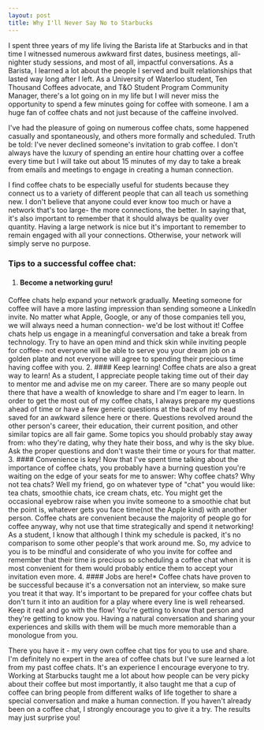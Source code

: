 ```yaml
---
layout: post
title: Why I'll Never Say No to Starbucks
---
```


I spent three years of my life living the Barista life at Starbucks and in that time I witnessed numerous awkward first dates,  business meetings, all-nighter study sessions, and most of all, impactful conversations. As a Barista, I learned a lot about the people I served and built relationships that lasted way long after I left.  As a University of Waterloo student, Ten Thousand Coffees advocate, and T&O Student Program Community Manager, there's a lot going on in my life but I will never miss the opportunity to spend a few minutes going for coffee with someone. I am a huge fan of coffee chats and not just because of the caffeine involved.

I've had the pleasure of going on numerous coffee chats, some happened casually and spontaneously, and others more formally and scheduled. Truth be told: I've never declined someone's invitation to grab coffee. I don't always have the luxury of spending an entire hour chatting over a coffee every time but I will take out about 15 minutes of my day to take a break from emails and meetings to engage in creating a human connection.

I find coffee chats to be especially useful for students because they connect us to a variety of different people that can all teach us something new. I don't believe that anyone could ever know too much or have a network that's too large- the more connections, the better. In saying that, it's also important to remember that it should always be quality over quantity. Having a large network is nice but it's important to remember to remain engaged with all your connections. Otherwise, your network will simply serve no purpose.

### Tips to a successful coffee chat:
1. #### Become a networking guru!
Coffee chats help expand your network gradually. Meeting someone for coffee will have a more lasting impression than sending someone a LinkedIn invite. No matter what Apple, Google, or any of those companies tell you, we will always need a human connection- we'd be lost without it! Coffee chats help us engage in a meaningful conversation and take a break from technology. Try to have an open mind and thick skin while inviting people for coffee- not everyone will be able to serve you your dream job on a golden plate and not everyone will agree to spending their precious time having coffee with you.
2. #### Keep learning!
Coffee chats are also a great way to learn! As a student, I appreciate people taking time out of their day to mentor me and advise me on my career. There are so many people out there that have a wealth of knowledge to share and I'm eager to learn. In order to get the most out of my coffee chats, I always prepare my questions ahead of time or have a few generic questions at the back of my head saved for an awkward silence here or there. Questions revolved around the other person's career, their education, their current position, and other similar topics are all fair game. Some topics you should probably stay away from: who they're dating, why they hate their boss, and why is the sky blue. Ask the proper questions and don't waste their time or yours for that matter.
3. #### Convenience is key!
Now that I've spent time talking about the importance of coffee chats, you probably have a burning question you're waiting on the edge of your seats for me to answer: Why coffee chats? Why not tea chats? Well my friend, go on whatever type of "chat" you would like: tea chats, smoothie chats, ice cream chats, etc. You might get the occasional eyebrow raise when you invite someone to a smoothie chat but the point is, whatever gets you face time(not the Apple kind) with another person. Coffee chats are convenient because the majority of people go for coffee anyway, why not use that time strategically and spend it networking! As a student, I know that although I think my schedule is packed, it's no comparison to some other people's that work around me. So, my advice to you is to be mindful and considerate of who you invite for coffee and remember that their time is precious so scheduling a coffee chat when it is most convenient for them would probably entice them to accept your invitation even more.
4. #### Jobs are here!*
Coffee chats have proven to be successful because it's a conversation not an interview, so make sure you treat it that way. It's important to be prepared for your coffee chats but don't turn it into an audition for a play where every line is well rehearsed. Keep it real and go with the flow! You're getting to know that person and they're getting to know you. Having a natural conversation and sharing your experiences and skills with them will be much more memorable than a monologue from you.

There you have it - my very own coffee chat tips for you to use and share. I'm definitely no expert in the area of coffee chats but I've sure learned a lot from my past coffee chats. It's an experience I encourage everyone to try.  Working at Starbucks taught me a lot about how people can be very picky about their coffee but most importantly, it also taught me that a cup of coffee can bring people from different walks of life together to share a special conversation and make a human connection. If you haven't already been on a coffee chat, I strongly encourage you to give it a try. The results may just surprise you!